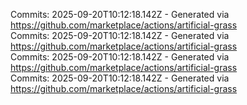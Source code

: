 Commits: 2025-09-20T10:12:18.142Z - Generated via https://github.com/marketplace/actions/artificial-grass
<br>
Commits: 2025-09-20T10:12:18.142Z - Generated via https://github.com/marketplace/actions/artificial-grass
<br>
Commits: 2025-09-20T10:12:18.142Z - Generated via https://github.com/marketplace/actions/artificial-grass
<br>
Commits: 2025-09-20T10:12:18.142Z - Generated via https://github.com/marketplace/actions/artificial-grass
<br>
